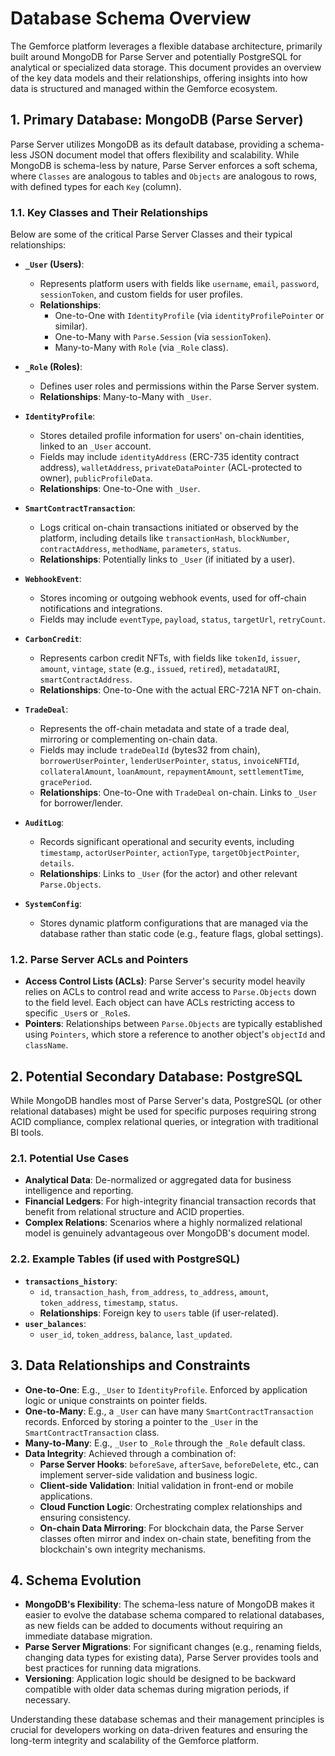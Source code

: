 # Database Schema Overview

The Gemforce platform leverages a flexible database architecture, primarily built around MongoDB for Parse Server and potentially PostgreSQL for analytical or specialized data storage. This document provides an overview of the key data models and their relationships, offering insights into how data is structured and managed within the Gemforce ecosystem.

## 1. Primary Database: MongoDB (Parse Server)

Parse Server utilizes MongoDB as its default database, providing a schema-less JSON document model that offers flexibility and scalability. While MongoDB is schema-less by nature, Parse Server enforces a soft schema, where `Classes` are analogous to tables and `Objects` are analogous to rows, with defined types for each `Key` (column).

### 1.1. Key Classes and Their Relationships

Below are some of the critical Parse Server Classes and their typical relationships:

*   **`_User` (Users)**:
    *   Represents platform users with fields like `username`, `email`, `password`, `sessionToken`, and custom fields for user profiles.
    *   **Relationships**:
        *   One-to-One with `IdentityProfile` (via `identityProfilePointer` or similar).
        *   One-to-Many with `Parse.Session` (via `sessionToken`).
        *   Many-to-Many with `Role` (via `_Role` class).

*   **`_Role` (Roles)**:
    *   Defines user roles and permissions within the Parse Server system.
    *   **Relationships**: Many-to-Many with `_User`.

*   **`IdentityProfile`**:
    *   Stores detailed profile information for users' on-chain identities, linked to an `_User` account.
    *   Fields may include `identityAddress` (ERC-735 identity contract address), `walletAddress`, `privateDataPointer` (ACL-protected to owner), `publicProfileData`.
    *   **Relationships**: One-to-One with `_User`.

*   **`SmartContractTransaction`**:
    *   Logs critical on-chain transactions initiated or observed by the platform, including details like `transactionHash`, `blockNumber`, `contractAddress`, `methodName`, `parameters`, `status`.
    *   **Relationships**: Potentially links to `_User` (if initiated by a user).

*   **`WebhookEvent`**:
    *   Stores incoming or outgoing webhook events, used for off-chain notifications and integrations.
    *   Fields may include `eventType`, `payload`, `status`, `targetUrl`, `retryCount`.

*   **`CarbonCredit`**:
    *   Represents carbon credit NFTs, with fields like `tokenId`, `issuer`, `amount`, `vintage`, `state` (e.g., `issued`, `retired`), `metadataURI`, `smartContractAddress`.
    *   **Relationships**: One-to-One with the actual ERC-721A NFT on-chain.

*   **`TradeDeal`**:
    *   Represents the off-chain metadata and state of a trade deal, mirroring or complementing on-chain data.
    *   Fields may include `tradeDealId` (bytes32 from chain), `borrowerUserPointer`, `lenderUserPointer`, `status`, `invoiceNFTId`, `collateralAmount`, `loanAmount`, `repaymentAmount`, `settlementTime`, `gracePeriod`.
    *   **Relationships**: One-to-One with `TradeDeal` on-chain. Links to `_User` for borrower/lender.

*   **`AuditLog`**:
    *   Records significant operational and security events, including `timestamp`, `actorUserPointer`, `actionType`, `targetObjectPointer`, `details`.
    *   **Relationships**: Links to `_User` (for the actor) and other relevant `Parse.Objects`.

*   **`SystemConfig`**:
    *   Stores dynamic platform configurations that are managed via the database rather than static code (e.g., feature flags, global settings).

### 1.2. Parse Server ACLs and Pointers

*   **Access Control Lists (ACLs)**: Parse Server's security model heavily relies on ACLs to control read and write access to `Parse.Objects` down to the field level. Each object can have ACLs restricting access to specific `_User`s or `_Role`s.
*   **Pointers**: Relationships between `Parse.Objects` are typically established using `Pointers`, which store a reference to another object's `objectId` and `className`.

## 2. Potential Secondary Database: PostgreSQL

While MongoDB handles most of Parse Server's data, PostgreSQL (or other relational databases) might be used for specific purposes requiring strong ACID compliance, complex relational queries, or integration with traditional BI tools.

### 2.1. Potential Use Cases

*   **Analytical Data**: De-normalized or aggregated data for business intelligence and reporting.
*   **Financial Ledgers**: For high-integrity financial transaction records that benefit from relational structure and ACID properties.
*   **Complex Relations**: Scenarios where a highly normalized relational model is genuinely advantageous over MongoDB's document model.

### 2.2. Example Tables (if used with PostgreSQL)

*   **`transactions_history`**:
    *   `id`, `transaction_hash`, `from_address`, `to_address`, `amount`, `token_address`, `timestamp`, `status`.
    *   **Relationships**: Foreign key to `users` table (if user-related).
*   **`user_balances`**:
    *   `user_id`, `token_address`, `balance`, `last_updated`.

## 3. Data Relationships and Constraints

*   **One-to-One**: E.g., `_User` to `IdentityProfile`. Enforced by application logic or unique constraints on pointer fields.
*   **One-to-Many**: E.g., a `_User` can have many `SmartContractTransaction` records. Enforced by storing a pointer to the `_User` in the `SmartContractTransaction` class.
*   **Many-to-Many**: E.g., `_User` to `_Role` through the `_Role` default class.
*   **Data Integrity**: Achieved through a combination of:
    *   **Parse Server Hooks**: `beforeSave`, `afterSave`, `beforeDelete`, etc., can implement server-side validation and business logic.
    *   **Client-side Validation**: Initial validation in front-end or mobile applications.
    *   **Cloud Function Logic**: Orchestrating complex relationships and ensuring consistency.
    *   **On-chain Data Mirroring**: For blockchain data, the Parse Server classes often mirror and index on-chain state, benefiting from the blockchain's own integrity mechanisms.

## 4. Schema Evolution

*   **MongoDB's Flexibility**: The schema-less nature of MongoDB makes it easier to evolve the database schema compared to relational databases, as new fields can be added to documents without requiring an immediate database migration.
*   **Parse Server Migrations**: For significant changes (e.g., renaming fields, changing data types for existing data), Parse Server provides tools and best practices for running data migrations.
*   **Versioning**: Application logic should be designed to be backward compatible with older data schemas during migration periods, if necessary.

Understanding these database schemas and their management principles is crucial for developers working on data-driven features and ensuring the long-term integrity and scalability of the Gemforce platform.